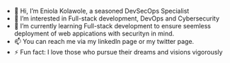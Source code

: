 - 👋 Hi, I’m Eniola Kolawole, a seasoned DevSecOps Specialist 
- 👀 I’m interested in Full-stack development, DevOps and Cybersecurity
- 🌱 I’m currently learning Full-stack development to ensure seemless deployment of web appications with securityn in mind.
- 📫 You can reach me via my linkedln page or my twitter page.
- ⚡ Fun fact: I love those who pursue their dreams and visions vigorously

<!---
Eniola-C/Eniola-C is a ✨ special ✨ repository because its `README.md` (this file) appears on your GitHub profile.
You can click the Preview link to take a look at your changes.
--->
